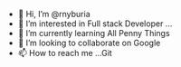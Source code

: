 - 👋 Hi, I’m @rnyburia
- 👀 I’m interested in Full stack Developer ...
- 🌱 I’m currently learning All Penny Things
- 💞️ I’m looking to collaborate on Google
- 📫 How to reach me ...Git

<!---
rnyburia/rnyburia is a ✨ special ✨ repository because its `README.md` (this file) appears on your GitHub profile.
You can click the Preview link to take a look at your changes.
--->
